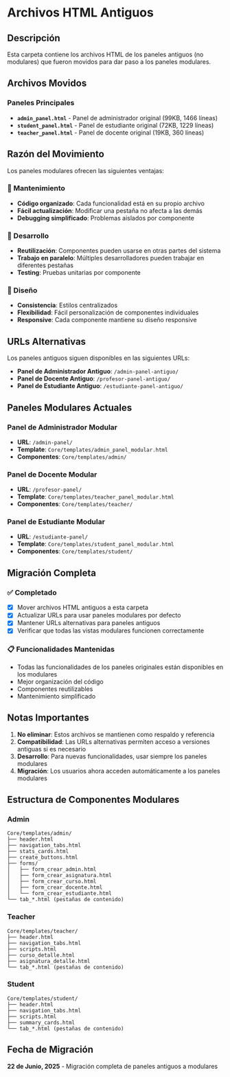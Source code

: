 # Archivos HTML Antiguos

## Descripción
Esta carpeta contiene los archivos HTML de los paneles antiguos (no modulares) que fueron movidos para dar paso a los paneles modulares.

## Archivos Movidos

### Paneles Principales
- **`admin_panel.html`** - Panel de administrador original (99KB, 1466 líneas)
- **`student_panel.html`** - Panel de estudiante original (72KB, 1229 líneas)
- **`teacher_panel.html`** - Panel de docente original (19KB, 360 líneas)

## Razón del Movimiento

Los paneles modulares ofrecen las siguientes ventajas:

### 🔧 Mantenimiento
- **Código organizado**: Cada funcionalidad está en su propio archivo
- **Fácil actualización**: Modificar una pestaña no afecta a las demás
- **Debugging simplificado**: Problemas aislados por componente

### 🚀 Desarrollo
- **Reutilización**: Componentes pueden usarse en otras partes del sistema
- **Trabajo en paralelo**: Múltiples desarrolladores pueden trabajar en diferentes pestañas
- **Testing**: Pruebas unitarias por componente

### 🎨 Diseño
- **Consistencia**: Estilos centralizados
- **Flexibilidad**: Fácil personalización de componentes individuales
- **Responsive**: Cada componente mantiene su diseño responsive

## URLs Alternativas

Los paneles antiguos siguen disponibles en las siguientes URLs:

- **Panel de Administrador Antiguo**: `/admin-panel-antiguo/`
- **Panel de Docente Antiguo**: `/profesor-panel-antiguo/`
- **Panel de Estudiante Antiguo**: `/estudiante-panel-antiguo/`

## Paneles Modulares Actuales

### Panel de Administrador Modular
- **URL**: `/admin-panel/`
- **Template**: `Core/templates/admin_panel_modular.html`
- **Componentes**: `Core/templates/admin/`

### Panel de Docente Modular
- **URL**: `/profesor-panel/`
- **Template**: `Core/templates/teacher_panel_modular.html`
- **Componentes**: `Core/templates/teacher/`

### Panel de Estudiante Modular
- **URL**: `/estudiante-panel/`
- **Template**: `Core/templates/student_panel_modular.html`
- **Componentes**: `Core/templates/student/`

## Migración Completa

### ✅ Completado
- [x] Mover archivos HTML antiguos a esta carpeta
- [x] Actualizar URLs para usar paneles modulares por defecto
- [x] Mantener URLs alternativas para paneles antiguos
- [x] Verificar que todas las vistas modulares funcionen correctamente

### 📋 Funcionalidades Mantenidas
- Todas las funcionalidades de los paneles originales están disponibles en los modulares
- Mejor organización del código
- Componentes reutilizables
- Mantenimiento simplificado

## Notas Importantes

1. **No eliminar**: Estos archivos se mantienen como respaldo y referencia
2. **Compatibilidad**: Las URLs alternativas permiten acceso a versiones antiguas si es necesario
3. **Desarrollo**: Para nuevas funcionalidades, usar siempre los paneles modulares
4. **Migración**: Los usuarios ahora acceden automáticamente a los paneles modulares

## Estructura de Componentes Modulares

### Admin
```
Core/templates/admin/
├── header.html
├── navigation_tabs.html
├── stats_cards.html
├── create_buttons.html
├── forms/
│   ├── form_crear_admin.html
│   ├── form_crear_asignatura.html
│   ├── form_crear_curso.html
│   ├── form_crear_docente.html
│   └── form_crear_estudiante.html
└── tab_*.html (pestañas de contenido)
```

### Teacher
```
Core/templates/teacher/
├── header.html
├── navigation_tabs.html
├── scripts.html
├── curso_detalle.html
├── asignatura_detalle.html
└── tab_*.html (pestañas de contenido)
```

### Student
```
Core/templates/student/
├── header.html
├── navigation_tabs.html
├── scripts.html
├── summary_cards.html
└── tab_*.html (pestañas de contenido)
```

## Fecha de Migración
**22 de Junio, 2025** - Migración completa de paneles antiguos a modulares 